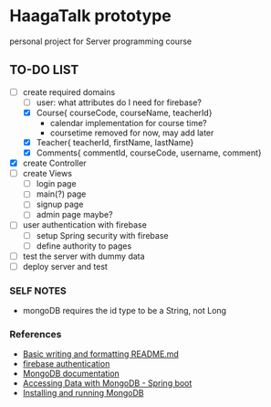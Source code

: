 # HaagaTalk prototype

personal project for Server programming course

## TO-DO LIST
- [ ] create required domains
  - [ ] user: what attributes do I need for firebase?
  - [X] Course{ courseCode, courseName, teacherId}
    - calendar implementation for course time?
    - coursetime removed for now, may add later
  - [X] Teacher{ teacherId, firstName, lastName}
  - [X] Comments{ commentId, courseCode, username, comment}
- [X] create Controller
- [ ] create Views
  - [ ] login page
  - [ ] main(?) page
  - [ ] signup page
  - [ ] admin page maybe?
- [ ] user authentication with firebase
  - [ ] setup Spring security with firebase
  - [ ] define authority to pages
- [ ] test the server with dummy data
- [ ] deploy server and test

### SELF NOTES

- mongoDB requires the id type to be a String, not Long

### References

- [Basic writing and formatting README.md](https://help.github.com/en/articles/basic-writing-and-formatting-syntax)
- [firebase authentication](https://firebase.google.com/docs/auth/admin/manage-users)
- [MongoDB documentation](http://mongodb.github.io/mongo-java-driver/?_ga=2.72866069.703837665.1550930650-1251151850.1549826134)
- [Accessing Data with MongoDB - Spring boot](https://spring.io/guides/gs/accessing-data-mongodb/)
- [Installing and running MongoDB](https://docs.mongodb.com/manual/tutorial/install-mongodb-on-windows/#run-mongodb-from-cmd)